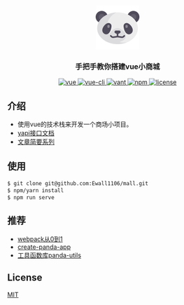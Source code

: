 <p align="center">
  <img width="100" height="100" src="https://raw.githubusercontent.com/Ewall1106/panda-vue-template/master/src/assets/logo.png">
  <h3  align="center">手把手教你搭建vue小商城</h3>
</p>

<p align="center">
  <a href="https://github.com/vuejs/vue">
    <img src="https://img.shields.io/badge/vue-2.6.11-brightgreen.svg" alt="vue">
  </a>
   <a href="https://cli.vuejs.org/guide/">
    <img src="https://img.shields.io/badge/@vue/cli-4.2.3-brightgreen.svg" alt="vue-cli">
  </a>
    <a href="https://youzan.github.io/vant/#/zh-CN/">
    <img src="https://img.shields.io/badge/vant-2.7.0-brightgreen.svg" alt="vant">
  </a>
   <a href="https://www.npmjs.com/">
    <img src="https://img.shields.io/badge/npm-6.9.0-brightgreen.svg" alt="npm">
  </a>
  <a href="https://github.com/Ewall1106/panda-vue-template/blob/master/LICENSE">
    <img src="https://img.shields.io/github/license/mashape/apistatus.svg" alt="license">
  </a>
</p>

## 介绍

- 使用vue的技术栈来开发一个商场小项目。
- [yapi接口文档](http://yapi.demo.qunar.com/project/17982)
- [文章简要系列](https://www.jianshu.com/nb/14505636)

## 使用
```
$ git clone git@github.com:Ewall1106/mall.git
$ npm/yarn install
$ npm run serve
```

## 推荐
- [webpack从0到1](https://github.com/Ewall1106/webpack-demo)
- [create-panda-app](https://github.com/Ewall1106/create-panda-app)
- [工具函数库panda-utils](https://github.com/Ewall1106/panda-utils)

## License

[MIT](https://github.com/Ewall1106/mall/blob/master/LICENSE)
